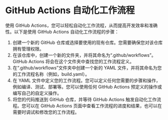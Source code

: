 # GitHub Actions 自动化工作流程

使用 GitHub Actions，您可以轻松自动化工作流程，从而提高开发效率和准确性。以下是使用 GitHub Actions 自动化工作流程的步骤：

1. 创建一个新的 GitHub 仓库或选择要使用的现有仓库。您需要确保您对该仓库拥有管理权限。
2. 在该仓库中，创建一个新的文件夹，并将其命名为“.github/workflows”。GitHub Actions 将会在这个文件夹中查找您的工作流程定义。
3. 在“.github/workflows”文件夹中创建一个新的 YAML 文件，并将其命名为您的工作流程名称（例如，build.yaml）。
4. 在 YAML 文件中定义您的工作流程。您可以定义任何您需要的步骤和操作，例如编译、测试、部署等。您可以使用任何 GitHub Actions 预定义的操作或编写自己的自定义操作。
5. 将您的代码推送到 GitHub 仓库，并等待 GitHub Actions 触发自动化工作流程。您可以在 GitHub Actions 页面中查看工作流程的进度和结果，也可以在需要时调试和修改您的工作流程。

